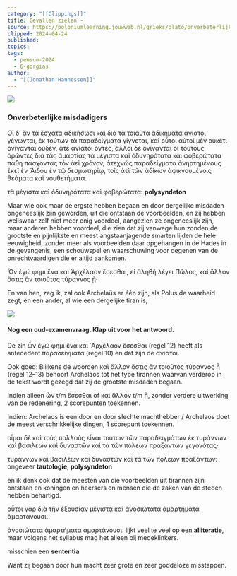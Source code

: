 ```yaml
---
category: "[[Clippings]]"
title: Gevallen zielen -
source: https://poloniumlearning.jouwweb.nl/grieks/plato/onverbeterlijke-misdadigers
clipped: 2024-04-24
published: 
topics: 
tags:
  - pensum-2024
  - 6-gorgias
author:
  - "[[Jonathan Hannessen]]"
---
```


 [![](https://primary.jwwb.nl/public/z/z/j/temp-srmwdybokmzhdiosysoa/63e436f1-c61b-42b4-a4ad-00f870e10a93.gif?enable-io=true&enable=upscale&crop=480%2C60%2Cx0%2Cy20%2Csafe&width=313&height=39)](https://poloniumlearning.jouwweb.nl/grieks/plato)

### Onverbeterlijke misdadigers

Οἳ δ’ ἂν τὰ ἔσχατα ἀδικήσωσι καὶ διὰ τὰ τοιαῦτα ἀδικήματα ἀνίατοι γένωνται, ἐκ τούτων τὰ παραδείγματα γίγνεται, καὶ οὗτοι αὐτοὶ μὲν οὐκέτι ὀνίνανται οὐδέν, ἅτε ἀνίατοι ὄντες, ἄλλοι δὲ ὀνίνανται οἱ τούτους ὁρῶντες διὰ τὰς ἁμαρτίας τὰ μέγιστα καὶ ὀδυνηρότατα καὶ φοβερώτατα πάθη πάσχοντας τὸν ἀεὶ χρόνον, ἀτεχνῶς παραδείγματα ἀνηρτημένους ἐκεῖ ἐν Ἅιδου ἐν τῷ δεσμωτηρίῳ, τοῖς ἀεὶ τῶν ἀδίκων ἀφικνουμένοις θεάματα καὶ νουθετήματα.

τὰ μέγιστα καὶ ὀδυνηρότατα καὶ φοβερώτατα: **polysyndeton**

Maar wie ook maar de ergste <misdaden> hebben begaan en door dergelijke misdaden ongeneeslijk zijn geworden, uit die <mensen> ontstaan de voorbeelden, en zij hebben weliswaar zelf niet meer enig voordeel, aangezien ze ongeneeslijk zijn, maar anderen hebben voordeel, die zien dat zij vanwege hun zonden de grootste en pijnlijkste en meest angstaanjagende smarten lijden de hele eeuwigheid, zonder meer als voorbeelden daar opgehangen in de Hades in de gevangenis, een schouwspel en waarschuwing voor degenen van de onrechtvaardigen die er altijd aankomen.

Ὧν ἐγώ φημι ἕνα καὶ Ἀρχέλαον ἔσεσθαι, εἰ ἀληθῆ λέγει Πῶλος, καὶ ἄλλον ὅστις ἂν τοιοῦτος τύραννος ᾖ·

En van hen, zeg ik, zal ook Archelaüs er één zijn, als Polus de waarheid zegt, en een ander, al wie een dergelijke tiran is;

 ![](https://primary.jwwb.nl/public/z/z/j/temp-srmwdybokmzhdiosysoa/efmbdt/f2bc5d9d-ba77-413c-b5bb-d97b691ff2ac.jpg?enable-io=true&enable=upscale&crop=1918%2C229%2Cx0%2Cy1%2Csafe&width=478&height=57)

#### Nog een oud-examenvraag. Klap uit voor het antwoord.

De zin ὧν ἐγώ φημι ἕνα καὶ ᾿Αρχέλαον ἔσεσθαι (regel 12) heeft als antecedent παραδείγματα (regel 10) en dat zijn de ἀνίατοι.


Ook goed: Blijkens de woorden καὶ ἄλλον ὅστις ἂν τοιοῦτος τύραννος ᾖ (regel 12–13) behoort Archelaos tot het type tirannen waarvan verderop in de tekst wordt gezegd dat zij de grootste misdaden begaan.

Indien alleen ὧν t/m ἔσεσθαι of καὶ ἄλλον t/m ᾖ, zonder verdere uitwerking van de redenering, 2 scorepunten toekennen.

Indien: Archelaos is een door en door slechte machthebber / Archelaos doet de meest verschrikkelijke dingen, 1 scorepunt toekennen.

οἶμαι δὲ καὶ τοὺς πολλοὺς εἶναι τούτων τῶν παραδειγμάτων ἐκ τυράννων καὶ βασιλέων καὶ δυναστῶν καὶ τὰ τῶν πόλεων πραξάντων γεγονότας·

τυράννων καὶ βασιλέων καὶ δυναστῶν καὶ τὰ τῶν πόλεων πραξάντων: ongeveer **tautologie**, **polysyndeton**

en ik denk ook dat de meesten van die voorbeelden uit tirannen zijn ontstaan en koningen en heersers en mensen die de zaken van de steden hebben behartigd.

οὗτοι γὰρ διὰ τὴν ἐξουσίαν μέγιστα καὶ ἀνοσιώτατα ἁμαρτήματα ἁμαρτάνουσι.

ἀνοσιώτατα ἁμαρτήματα ἁμαρτάνουσι: lijkt veel te veel op een **alliteratie**, maar volgens het syllabus mag het alleen bij medeklinkers.

misschien een **sententia**

Want zij begaan door hun macht zeer grote en zeer goddeloze misstappen.
